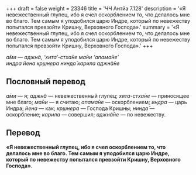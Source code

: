 +++
draft = false
weight = 23346
title = 'ЧЧ Антйа 7.128'
description = '«Я невежественный глупец, ибо я счел оскорблением то, что делалось мне во благо. Тем самым я уподобился царю Индре, который по невежеству попытался превзойти Кришну, Верховного Господа».'
summary = '«Я невежественный глупец, ибо я счел оскорблением то, что делалось мне во благо. Тем самым я уподобился царю Индре, который по невежеству попытался превзойти Кришну, Верховного Господа».'
+++

_а̄ми — аджн̃а, ‘хита’-стха̄не ма̄ни ‘апама̄не’  
индра йена кр̣шн̣ера нинда̄ карила аджн̃а̄не_

## Пословный перевод

_а̄ми_ — я; _аджн̃а_ — невежественный глупец; _хита_\-_стха̄не_ — приносящее мне благо; _ма̄ни_ — я считаю; _апама̄не_ — оскорблением; _индра_ — царь Индра; _йена_ — как; _кр̣шн̣ера_ — Господа Кришны; _нинда̄_ — оскорбление; _карила_ — совершил; _аджн̃а̄не_ — по невежеству.

## Перевод

**«Я невежественный глупец, ибо я счел оскорблением то, что делалось мне во благо. Тем самым я уподобился царю Индре, который по невежеству попытался превзойти Кришну, Верховного Господа».**
